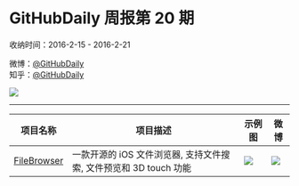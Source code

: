 # GitHubDaily 周报第 20 期

收纳时间：2016-2-15 - 2016-2-21

微博：[@GitHubDaily](https://weibo.com/GitHubDaily)    
知乎：[@GitHubDaily](https://www.zhihu.com/people/githubdaily)

![](https://raw.githubusercontent.com/GitHubDaily/GitHubDaily/master/assets/weixin.png)

---

项目名称 | 项目描述 | 示例图 | 微博
--- | --- | --- | ---
[FileBrowser](status.github_url) | 一款开源的 iOS 文件浏览器, 支持文件搜索, 文件预览和 3D touch 功能 | ![](http://ww1.sinaimg.cn/large/006fiYtfjw1f13r1amfd0g30dc0nonpd.gif) | [![](https://raw.githubusercontent.com/GitHubDaily/GitHubDaily/master/assets/sina_logo.png)](https://weibo.com/5722964389/DirH15Z0h)
